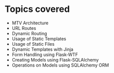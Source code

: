 # Topics covered
- MTV Architecture
- URL Routes
- Dynamic Routing
- Usage of Static Templates
- Usage of Static Files
- Dynamic Templates with Jinja
- Form Handling using Flask-WTF
- Creating Models using Flask-SQLAlchemy
- Operations on Models using SQLAlchemy ORM


